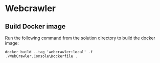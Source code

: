 # Webcrawler


## Build Docker image
Run the following command from the solution directory to build the docker image:
```
docker build --tag 'webcrawler:local' -f .\WebCrawler.Console\Dockerfile .
```